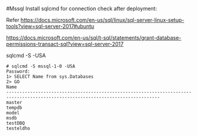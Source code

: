 #Mssql
Install sqlcmd  for connection check after deployment:

Refer https://docs.microsoft.com/en-us/sql/linux/sql-server-linux-setup-tools?view=sql-server-2017#ubuntu

https://docs.microsoft.com/en-us/sql/t-sql/statements/grant-database-permissions-transact-sql?view=sql-server-2017

sqlcmd -S <servicename> -USA
```
# sqlcmd -S mssql-1-0 -USA
Password:
1> SELECT Name from sys.Databases
2> GO
Name
--------------------------------------------------------------------------------------------------------------------------------
master
tempdb
model
msdb
testDBQ
testeldho
```
